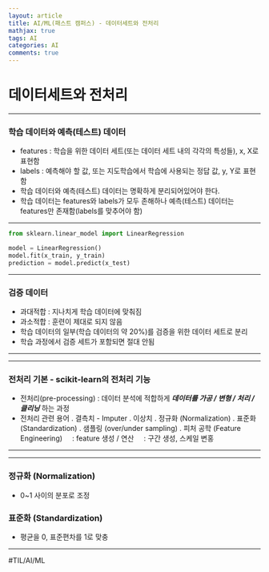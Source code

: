 ```yaml
---
layout: article
title: AI/ML(패스트 캠퍼스) - 데이터세트와 전처리
mathjax: true
tags: AI
categories: AI
comments: true
---
```


# 데이터세트와 전처리
- - - -
### 학습 데이터와 예측(테스트) 데이터

- features : 학습을 위한 데이터 세트(또는 데이터 세트 내의 각각의 특성들), x, X로 표현함
- labels : 예측해야 할 값, 또는 지도학습에서 학습에 사용되는 정답 값, y, Y로 표현함
- 학습 데이터와 예측(테스트) 데이터는 명확하게 분리되어있어야 한다.
- 학습 데이터는 features와 labels가 모두 존해하나 예측(테스트) 데이터는 features만 존재함(labels를 맞추어야 함)
- - - -

``` python
from sklearn.linear_model import LinearRegression

model = LinearRegression()
model.fit(x_train, y_train)
prediction = model.predict(x_test)
```

- - - -
### 검증 데이터

- 과대적합 : 지나치게 학습 데이터에 맞춰짐
- 과소적합 : 훈련이 제대로 되지 않음
- 학습 데이터의 일부(학습 데이터의 약 20%)를 검증을 위한 데이터 세트로 분리
- 학습 과정에서 검증 세트가 포함되면 절대 안됨
- - - -

- - - -
### 전처리 기본 - scikit-learn의 전처리 기능

- 전처리(pre-processing) : 데이터 분석에 적합하게 *_**데이터를 가공 / 변형 / 처리 / 클리닝**_* 하는 과정
- 전처리 관련 용어
  . 결측치 - Imputer
  . 이상치
  . 정규화 (Normalization)
  . 표준화 (Standardization)
  . 샘플링 (over/under sampling)
  . 피처 공학 (Feature Engineering)
  &nbsp;&nbsp;&nbsp;&nbsp;: feature 생성 / 연산
  &nbsp;&nbsp;&nbsp;&nbsp;: 구간 생성, 스케일 변홍
- - - -

- - - -
### 정규화 (Normalization)
- 0~1 사이의 분포로 조정

### 표준화 (Standardization)
- 평균을 0, 표준편차를 1로 맞충
- - - -


#TIL/AI/ML
